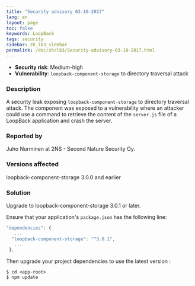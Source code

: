 ```yaml
---
title: "Security advisory 03-10-2017"
lang: en
layout: page
toc: false
keywords: LoopBack
tags: security
sidebar: zh_lb3_sidebar
permalink: /doc/zh/lb3/Security-advisory-03-10-2017.html
---
```

*   **Security risk**: Medium-high
*   **Vulnerability**: `loopback-component-storage` to directory traversal attack

### Description

A security leak exposing `loopback-component-storage` to directory traversal attack. The component was exposed to a vulnerability where an attacker could use a command to retrieve the content of the `server.js` file of a LoopBack application and crash the server.

### Reported by

Juho Nurminen at 2NS - Second Nature Security Oy.

### Versions affected

loopback-component-storage 3.0.0 and earlier

### Solution

Upgrade to loopback-component-storage  3.0.1 or later.

Ensure that your application's `package.json` has the following line:

```js
"dependencies": {
   ...
  "loopback-component-storage": "^3.0.1",
   ...
 },
```

Then upgrade your project dependencies to use the latest version :

```
$ cd <app-root>
$ npm update
```
